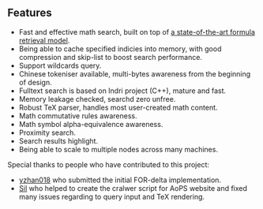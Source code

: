 ## Features
* Fast and effective math search, built on top of [a state-of-the-art formula retrieval model](http://ecir2019.org/best-paper-awards).
* Being able to cache specified indicies into memory, with good compression and skip-list to boost search performance.
* Support wildcards query.
* Chinese tokeniser available, multi-bytes awareness from the beginning
of design.
* Fulltext search is based on Indri project (C++), mature and fast.
* Memory leakage checked, searchd zero unfree.
* Robust TeX parser, handles most user-created math content.
* Math commutative rules awareness.
* Math symbol alpha-equivalence awareness.
* Proximity search.
* Search results highlight.
* Being able to scale to multiple nodes across many machines.

Special thanks to people who have contributed to this project:
* [yzhan018](https://github.com/yzhan018) who submitted the initial FOR-delta implementation.
* [Sil](https://github.com/TheSil) who helped to create the cralwer script for AoPS website and fixed many issues regarding to query input and TeX rendering.
